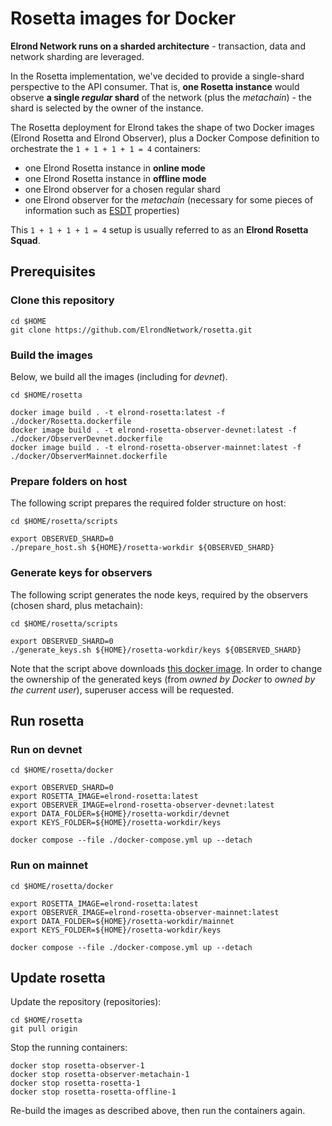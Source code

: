 # Rosetta images for Docker

**Elrond Network runs on a sharded architecture** - transaction, data and network sharding are leveraged. 

In the Rosetta implementation, we've decided to provide a single-shard perspective to the API consumer. That is, **one Rosetta instance** would observe **a single _regular_ shard** of the network (plus the _metachain_) - the shard is selected by the owner of the instance.

The Rosetta deployment for Elrond takes the shape of two Docker images (Elrond Rosetta and Elrond Observer), plus a Docker Compose definition to orchestrate the `1 + 1 + 1 + 1 = 4` containers: 

 - one Elrond Rosetta instance in **online mode**
 - one Elrond Rosetta instance in **offline mode**
 - one Elrond observer for a chosen regular shard
 - one Elrond observer for the _metachain_ (necessary for some pieces of information such as [ESDT](https://docs.elrond.com/developers/esdt-tokens) properties)
 
This `1 + 1 + 1 + 1 = 4` setup is usually referred to as an **Elrond Rosetta Squad**.

## Prerequisites

### Clone this repository

```
cd $HOME
git clone https://github.com/ElrondNetwork/rosetta.git
```

### Build the images

Below, we build all the images (including for  _devnet_).

```
cd $HOME/rosetta

docker image build . -t elrond-rosetta:latest -f ./docker/Rosetta.dockerfile
docker image build . -t elrond-rosetta-observer-devnet:latest -f ./docker/ObserverDevnet.dockerfile
docker image build . -t elrond-rosetta-observer-mainnet:latest -f ./docker/ObserverMainnet.dockerfile
```

### Prepare folders on host

The following script prepares the required folder structure on host:

```
cd $HOME/rosetta/scripts

export OBSERVED_SHARD=0
./prepare_host.sh ${HOME}/rosetta-workdir ${OBSERVED_SHARD}
```

### Generate keys for observers

The following script generates the node keys, required by the observers (chosen shard, plus metachain):

```
cd $HOME/rosetta/scripts

export OBSERVED_SHARD=0
./generate_keys.sh ${HOME}/rosetta-workdir/keys ${OBSERVED_SHARD}
```

Note that the script above downloads [this docker image](https://hub.docker.com/r/elrondnetwork/elrond-go-keygenerator). In order to change the ownership of the generated keys (from _owned by Docker_ to _owned by the current user_), superuser access will be requested.

## Run rosetta

### Run on devnet

```
cd $HOME/rosetta/docker

export OBSERVED_SHARD=0
export ROSETTA_IMAGE=elrond-rosetta:latest
export OBSERVER_IMAGE=elrond-rosetta-observer-devnet:latest
export DATA_FOLDER=${HOME}/rosetta-workdir/devnet
export KEYS_FOLDER=${HOME}/rosetta-workdir/keys

docker compose --file ./docker-compose.yml up --detach
```

### Run on mainnet

```
cd $HOME/rosetta/docker

export ROSETTA_IMAGE=elrond-rosetta:latest
export OBSERVER_IMAGE=elrond-rosetta-observer-mainnet:latest
export DATA_FOLDER=${HOME}/rosetta-workdir/mainnet
export KEYS_FOLDER=${HOME}/rosetta-workdir/keys

docker compose --file ./docker-compose.yml up --detach
```

## Update rosetta

Update the repository (repositories):

```
cd $HOME/rosetta
git pull origin
```

Stop the running containers:

```
docker stop rosetta-observer-1
docker stop rosetta-observer-metachain-1
docker stop rosetta-rosetta-1
docker stop rosetta-rosetta-offline-1
```

Re-build the images as described above, then run the containers again.

